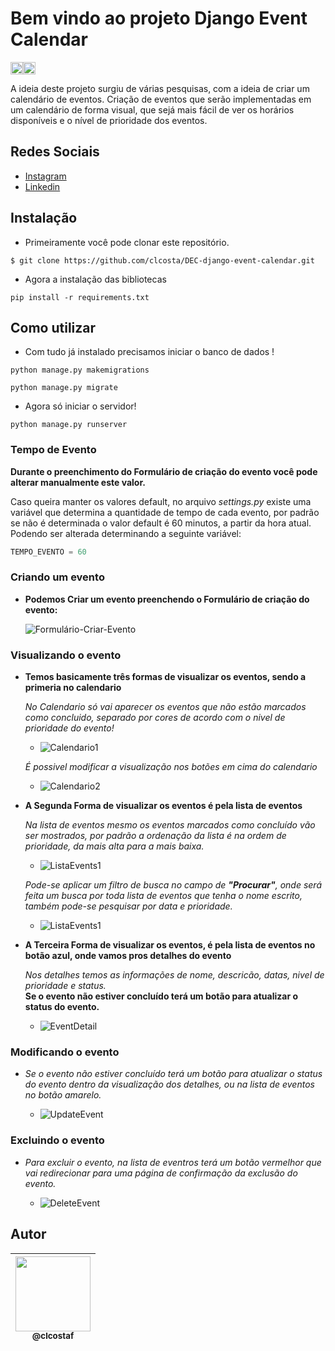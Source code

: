 # Bem vindo ao projeto **Django Event Calendar**
<p><img height="20" src="https://img.shields.io/badge/Version-1.0.0-blue"/><img height="20" src="https://img.shields.io/badge/Project-EventCalendar-green"/></p>

A ideia deste projeto surgiu de várias pesquisas, com a ideia de criar um calendário de eventos. Criação de eventos que serão implementadas em um calendário de forma visual, que sejá  mais fácil de ver os horários disponíveis e o nível de prioridade dos eventos.

## Redes Sociais
* [Instagram](https://www.instagram.com/claudiogfez/)
* [Linkedin](https://www.linkedin.com/in/clcostaf/)

## Instalação

- Primeiramente você pode clonar este repositório.

```
$ git clone https://github.com/clcosta/DEC-django-event-calendar.git
```

- Agora a instalação das bibliotecas

```
pip install -r requirements.txt
```

## Como utilizar

- Com tudo já instalado precisamos iniciar o banco de dados !

```
python manage.py makemigrations

python manage.py migrate
```

- Agora só iniciar o servidor!
```
python manage.py runserver
```

### Tempo de Evento
**Durante o preenchimento do Formulário de criação do evento você pode alterar manualmente este valor.**

Caso queira manter os valores default, no arquivo _settings.py_ existe uma variável que determina a quantidade de tempo de cada evento, por padrão se não é determinada o valor default é 60 minutos, a partir da hora atual.    
Podendo ser alterada determinando a seguinte variável:
```py
TEMPO_EVENTO = 60
```

### Criando um evento

- **Podemos Criar um evento preenchendo o Formulário de criação do evento:**

    ![Formulário-Criar-Evento](https://i.ibb.co/Th2bTDT/image.png)

### Visualizando o evento

- **Temos basicamente três formas de visualizar os eventos, sendo a primeria no calendario**

    _No Calendario só vai aparecer os eventos que não estão marcados como concluido, separado por cores de acordo com o nivel de prioridade do evento!_
    
    - ![Calendario1](https://i.ibb.co/tcqW8pn/image.png)

    _É possivel modificar a visualização nos botões em cima do calendario_    

    - ![Calendario2](https://i.ibb.co/8XJjyS7/image.png)

- **A Segunda Forma de visualizar os eventos é pela lista de eventos**

    _Na lista de eventos mesmo os eventos marcados como concluído vão ser mostrados, por padrão a ordenação da lista é na ordem de prioridade, da mais alta para a mais baixa._

    - ![ListaEvents1](https://i.ibb.co/yFfSCQd/image.png)

    _Pode-se aplicar um filtro de busca no campo de **"Procurar"**, onde será feita um busca por toda lista de eventos que tenha o nome escrito, também pode-se pesquisar por data e prioridade._

    - ![ListaEvents1](https://i.ibb.co/Y3bgQny/image.png)

- **A Terceira Forma de visualizar os eventos, é pela lista de eventos no botão azul, onde vamos pros detalhes do evento**

    _Nos detalhes temos as informações de nome, descricão, datas, nivel de prioridade e status._    
    **Se o evento não estiver concluído terá um botão para atualizar o status do evento.**

    - ![EventDetail](https://i.ibb.co/XjnGqZJ/image.png)


### Modificando o evento

- _Se o evento não estiver concluído terá um botão para atualizar o status do evento dentro da visualização dos detalhes, ou na lista de eventos no botão amarelo._

    - ![UpdateEvent](https://i.ibb.co/W0xSVYn/image.png)

### Excluindo o evento

- _Para excluir o evento, na lista de eventros terá um botão vermelhor que vai redirecionar para uma página de confirmação da exclusão do evento._

    - ![DeleteEvent](https://i.ibb.co/K98n7kH/image.png)

## Autor
| [<img src="https://avatars.githubusercontent.com/u/83929403?v=4" width=120><br><sub>@clcostaf</sub>](https://github.com/clcosta) |
| :---: |
